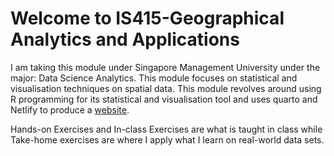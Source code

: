 # Welcome to IS415-Geographical Analytics and Applications

I am taking this module under Singapore Management University under the major: Data Science Analytics.
This module focuses on statistical and visualisation techniques on spatial data.
This module revolves around using R programming for its statistical and visualisation tool and uses quarto and Netlify to produce a [website](https://is415-gaa-junhao.netlify.app/).

Hands-on Exercises and In-class Exercises are what is taught in class while Take-home exercises are where I apply what I learn on real-world data sets.

